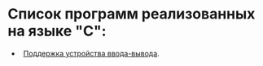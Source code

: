 # Список программ реализованных на языке "С":

- &ensp;[Поддержка устройства ввода-вывода](https://github.com/oooNAKooo/some_of_my_mini-projects/tree/main/%D0%A1/supp_IOCTL_STORAGE_QUERY_PROPERTY).
